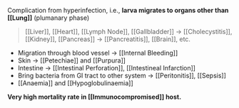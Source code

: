 Complication from hyperinfection, i.e., **larva migrates to organs other than [[Lung]]** (plumanary phase)
> [[Liver]], [[Heart]], [[Lymph Node]], [[Gallbladder]] -> [[Cholecystitis]], [[Kidney]], [[Pancreas]] -> [[Pancreatitis]],  [[Brain]], etc.

- Migration through blood vessel -> [[Internal Bleeding]]
- Skin -> [[Petechiae]] and [[Purpura]]
- Intestine -> [[Intestinal Perforation]], [[Intestineal Infarction]]
- Bring bacteria from GI tract to other system -> [[Peritonitis]], [[Sepsis]]
- [[Anaemia]] and [[Hypoglobulinaemia]]

**Very high mortality rate in [[Immunocompromised]] host.**